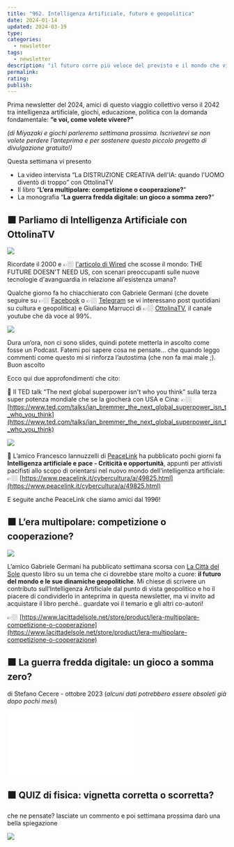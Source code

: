 ```yaml
---
title: "962. Intelligenza Artificiale, futuro e geopolitica"
date: 2024-01-14
updated: 2024-03-19
type: 
categories:
  - newsletter
tags: 
  - newsletter
description: "il futuro corre più veloce del previsto e il mondo che viviamo non è mai stato tanto complesso. ne parliamo in un'intervista, un libro e un contributo su come l'AI entra negli equilibri mondiali"
permalink: 
rating: 
publish: 
---
```


Prima newsletter del 2024, amici di questo viaggio collettivo verso il 2042 tra intelligenza artificiale, giochi, educazione, politica con la domanda fondamentale: **“e voi, come volete vivere?”**
<!-- more -->
_(di Miyazaki e giochi parleremo settimana prossima. Iscrivetevi se non volete perdere l’anteprima e per sostenere questo piccolo progetto di divulgazione gratuito!)_

Questa settimana vi presento

- La video intervista “La DISTRUZIONE CREATIVA dell'IA: quando l'UOMO diventò di troppo” con OttolinaTV
- Il libro “**L’era multipolare: competizione o cooperazione?**”
- La monografia “**La guerra fredda digitale: un gioco a somma zero?**”

## 🟧 Parliamo di Intelligenza Artificiale con OttolinaTV

![](https://substackcdn.com/image/fetch/w_1456,c_limit,f_auto,q_auto:good,fl_progressive:steep/https%3A%2F%2Fsubstack-post-media.s3.amazonaws.com%2Fpublic%2Fimages%2Ff67b94bc-bb21-4b11-81bb-94e71dcd4635_502x580.jpeg)


Ricordate il 2000 e 👉🏼 [l'articolo di Wired](https://www.wired.com/2000/04/joy-2/) che scosse il mondo: THE FUTURE DOESN'T NEED US, con scenari preoccupanti sulle nuove tecnologie d'avanguardia in relazione all'esistenza umana?

Qualche giorno fa ho chiacchierato con Gabriele Germani (che dovete seguire su 👉🏼 [Facebook](https://www.facebook.com/profile.php?id=100068752931826) o 👉🏼 [Telegram](https://t.me/gabgerm) se vi interessano post quotidiani su cultura e geopolitica) e Giuliano Marrucci di 👉🏼 [OttolinaTV](https://ottolinatv.it), il canale youtube che dà voce al 99%.

![](https://substackcdn.com/image/fetch/w_1456,c_limit,f_auto,q_auto:good,fl_progressive:steep/https%3A%2F%2Fsubstack-post-media.s3.amazonaws.com%2Fpublic%2Fimages%2F24c50bb6-c9d1-4cbb-8e1b-b1dcbeb4f563_1334x254.png)

Dura un’ora, non ci sono slides, quindi potete metterla in ascolto come fosse un Podcast. Fatemi poi sapere cosa ne pensate… che quando leggo commenti come questo mi si rinforza l’autostima (che non fa mai male ;). Buon ascolto

Ecco qui due approfondimenti che cito:

🔸 Il TED talk “The next global superpower isn't who you think” sulla terza super potenza mondiale che se la giocherà con USA e Cina: 👉🏼 [https://www.ted.com/talks/ian_bremmer_the_next_global_superpower_isn_t_who_you_think](https://www.ted.com/talks/ian_bremmer_the_next_global_superpower_isn_t_who_you_think)

![](https://substackcdn.com/image/fetch/w_1456,c_limit,f_auto,q_auto:good,fl_progressive:steep/https%3A%2F%2Fsubstack-post-media.s3.amazonaws.com%2Fpublic%2Fimages%2F582dc1d6-34ff-4dc4-9b87-5ffeb96194c0_200x200.jpeg)

🔸 L’amico Francesco Iannuzzelli di [PeaceLink](https://www.peacelink.it) ha pubblicato pochi giorni fa **Intelligenza artificiale e pace - Criticità e opportunità**, appunti per attivisti pacifisti allo scopo di orientarsi nel nuovo mondo dell'intelligenza artificiale: 👉🏼 [https://www.peacelink.it/cybercultura/a/49825.html](https://www.peacelink.it/cybercultura/a/49825.html)

E seguite anche PeaceLink che siamo amici dal 1996!

## 🟧 L’era multipolare: competizione o cooperazione?

![](https://substackcdn.com/image/fetch/w_1456,c_limit,f_auto,q_auto:good,fl_progressive:steep/https%3A%2F%2Fsubstack-post-media.s3.amazonaws.com%2Fpublic%2Fimages%2Fcc506071-d6c8-4231-a407-7f45fcd4c2ff_2560x4121.webp)

L’amico Gabriele Germani ha pubblicato settimana scorsa con [La Città del Sole](https://www.lacittadelsole.net/) questo libro su un tema che ci dovrebbe stare molto a cuore: **il futuro del mondo e le sue dinamiche geopolitiche**. Mi chiese di scrivere un contributo sull’Intelligenza Artificiale dal punto di vista geopolitico e ho il piacere di condividerlo in anteprima in questa newsletter, ma vi invito ad acquistare il libro perché.. guardate voi il temario e gli altri co-autori!

👉🏼 [https://www.lacittadelsole.net/store/product/lera-multipolare-competizione-o-cooperazione](https://www.lacittadelsole.net/store/product/lera-multipolare-competizione-o-cooperazione)

## 🟧 La guerra fredda digitale: un gioco a somma zero?

di Stefano Cecere - ottobre 2023 (_alcuni dati potrebbero essere obsoleti già dopo pochi mesi_)

![monografia-ai-geopolitica](../../2042/studio/monografie/monografia-ai-geopolitica.md)

## 🟧 QUIZ di fisica: vignetta corretta o scorretta?

che ne pensate? lasciate un commento e poi settimana prossima darò una bella spiegazione


![](https://substackcdn.com/image/fetch/w_1456,c_limit,f_auto,q_auto:good,fl_progressive:steep/https%3A%2F%2Fsubstack-post-media.s3.amazonaws.com%2Fpublic%2Fimages%2F03b1b1ac-ca17-494c-ae9a-e8b10076fa23_1080x1449.jpeg)

